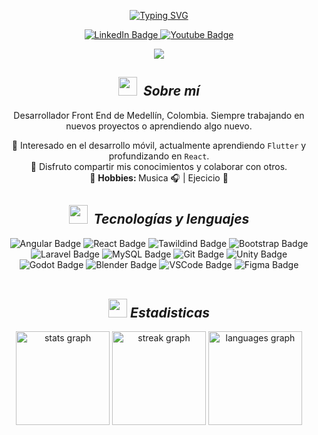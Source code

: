 <div align=center>
<div id="header">
  
[![Typing SVG](https://readme-typing-svg.herokuapp.com?color=FABD2F&size=35&center=true&vCenter=true&width=1000&lines=Hola!;Soy+Jhan+Gutierrez;Desarrollador+Front+End)](https://git.io/typing-svg)

</div>
  
<div id="badges">
<a href="https://www.linkedin.com/in/jhangutierrez/">
  <img src="https://img.shields.io/badge/LinkedIn-0077B5?style=Flat&logo=linkedin&logoColor=white" alt="LinkedIn Badge"/>
</a>
<a href="[https://www.instagram.com/shaunak_chandra/](https://www.instagram.com/jhangrrz/)">
  <img src="https://img.shields.io/badge/Instagram-E4405F?style=Flat&logo=instagram&logoColor=white" alt="Youtube Badge"/>
</a>
</div>

[![](https://visitcount.itsvg.in/api?id=JhanGutierrez&icon=0&color=2)](https://visitcount.itsvg.in)
<br>

<!--About Me-->
## <img src="https://media0.giphy.com/media/v1.Y2lkPTc5MGI3NjExd2lnajN6NDNxOTN6dW40MGhkdm11ZDY1aGZjdm0xaGg1M2JtNjllOSZlcD12MV9pbnRlcm5hbF9naWZfYnlfaWQmY3Q9cw/ObNTw8Uzwy6KQ/giphy.webp" width="30px">&nbsp; ***Sobre mí***

Desarrollador Front End de Medellín, Colombia. Siempre trabajando en nuevos proyectos o aprendiendo algo nuevo.

🚀 Interesado en el desarrollo móvil, actualmente aprendiendo `Flutter` y profundizando en `React`.
<br>
🌱 Disfruto compartir mis conocimientos y colaborar con otros.
<br>
🎨 <strong>Hobbies: </strong> Musica 🎧 | Ejecicio 🏃
<br>
## <img src="https://github.com/7oSkaaa/7oSkaaa/blob/main/Images/Programming_Languages.gif?raw=true" width="30px">&nbsp; ***Tecnologías y lenguajes***

<span>
<img src="https://img.shields.io/badge/Angular-DD0031?style=Flat&logo=angular&logoColor=white" alt="Angular Badge"/>
<img src="https://img.shields.io/badge/React-20232A?style=Flat&logo=react&logoColor=61DAFB" alt="React Badge"/>
<img src="https://img.shields.io/badge/Tailwind_CSS-38B2AC?style=Flat&logo=tailwind-css&logoColor=white" alt="Tawildind Badge"/>
<img src="https://img.shields.io/badge/Bootstrap-563D7C?style=Flat&logo=bootstrap&logoColor=white" alt="Bootstrap Badge"/>
<img src="https://img.shields.io/badge/Laravel-FF2D20?style=Flat&logo=laravel&logoColor=white" alt="Laravel Badge"/>
<img src="https://img.shields.io/badge/MySQL-005C84?style=Flat&logo=mysql&logoColor=white" alt="MySQL Badge"/>
<img src="https://img.shields.io/badge/GIT-E44C30?style=Flat&logo=git&logoColor=white" alt="Git Badge"/>
<img src="https://img.shields.io/badge/Unity-100000?style=Flat&logo=unity&logoColor=white" alt="Unity Badge"/>
<img src="https://img.shields.io/badge/GODOT-%23FFFFFF.svg?style=Flat&logo=godot-engine" alt="Godot Badge"/>
<img src="https://img.shields.io/badge/blender-%23F5792A.svg?style=Flat&logo=blender&logoColor=white" alt="Blender Badge"/>
<img src="https://img.shields.io/badge/Visual_Studio_Code-0078D4?style=Flat&logo=visual%20studio%20code&logoColor=white" alt="VSCode Badge"/>
<img src="https://img.shields.io/badge/Figma-F24E1E?style=Flat&logo=figma&logoColor=white" alt="Figma Badge"/>
</span>

<br>
<br>

##  <img src="https://media.giphy.com/media/iY8CRBdQXODJSCERIr/giphy.gif" width="30px"> ***Estadisticas***
<div align="center">
  <img src="https://github-readme-stats.vercel.app/api?username=JhanGutierrez&hide_title=false&hide_rank=false&show_icons=true&include_all_commits=true&count_private=true&disable_animations=false&theme=gruvbox&locale=en&hide_border=false&order=1" height="150" alt="stats graph"  />
  <img src="https://streak-stats.demolab.com?user=JhanGutierrez&locale=en&mode=daily&theme=gruvbox&hide_border=false&border_radius=5&order=3" height="150" alt="streak graph"  />
  <img src="https://github-readme-stats.vercel.app/api/top-langs?username=JhanGutierrez&locale=en&hide_title=false&layout=compact&card_width=320&langs_count=5&theme=gruvbox&hide_border=false&order=2" height="150" alt="languages graph"  />
  <!-- <img src="https://github-profile-trophy.vercel.app?username=JhanGutierrez&theme=gruvbox&column=-1&row=1&margin-w=8&margin-h=8&no-bg=false&no-frame=false&order=4" height="150" alt="trophy graph"  /> -->
</div>

</div>





